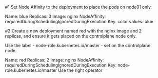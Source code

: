 #1 Set Node Affinity to the deployment to place the pods on node01 only.


Name: blue
Replicas: 3
Image: nginx
NodeAffinity: requiredDuringSchedulingIgnoredDuringExecution
Key: color
values: blue

#2 Create a new deployment named red with the nginx image and 2 replicas, and ensure it gets placed on the controlplane node only.



Use the label - node-role.kubernetes.io/master - set on the controlplane node.

Name: red
Replicas: 2
Image: nginx
NodeAffinity: requiredDuringSchedulingIgnoredDuringExecution
Key: node-role.kubernetes.io/master
Use the right operator